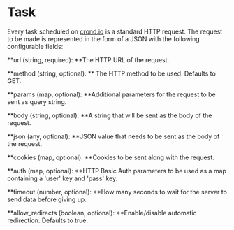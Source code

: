 # Task

Every task scheduled on [crond.io](https://www.crond.io) is a standard HTTP request. The request to be made is represented in the form of a JSON with the following configurable fields:

**url \(string, required\): **The HTTP URL of the request.

**method \(string, optional\): ** The HTTP method to be used. Defaults to GET.

**params \(map, optional\): **Additional parameters for the request to be sent as query string.

**body \(string, optional\): **A string that will be sent as the body of the request.

**json \(any, optional\): **JSON value that needs to be sent as the body of the request.

**cookies \(map, optional\): **Cookies to be sent along with the request.

**auth \(map, optional\): **HTTP Basic Auth parameters to be used as a map containing a 'user' key and 'pass' key.

**timeout \(number, optional\): **How many seconds to wait for the server to send data before giving up.

**allow\_redirects \(boolean, optional\): **Enable/disable automatic redirection. Defaults to true.



